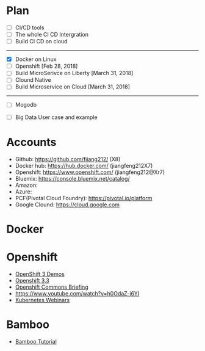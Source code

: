 # Plan
- [ ] CI/CD tools 
- [ ] The whole CI CD Intergration
- [ ] Build CI CD on cloud
- - - -
- [x] Docker on Linux
- [ ] Openshift [Feb 28, 2018]
- [ ] Build MicroSerivce on Liberty [March 31, 2018]
- [ ] Clound Native
- [ ] Build Microservice on Cloud [March 31, 2018]
- - - -
- [ ] Mogodb
- [ ] Big Data User case and example
 

# Accounts
* Github: https://github.com/fjiang212/ (X8)
* Docker hub: https://hub.docker.com/ (jiangfeng212X7)
* Openshift: https://www.openshift.com/ (jiangfeng212@Xr7)
* Bluemix: https://console.bluemix.net/catalog/
* Amazon: 
* Azure:
* PCF(Pivotal Cloud Foundry): https://pivotal.io/platform
* Google Clound: https://cloud.google.com


# Docker


# Openshift

* [OpenShift 3 Demos](https://www.youtube.com/playlist?list=PLaR6Rq6Z4Iqficb-XqeydZD_ZTD3XEwBp)
* [Openshift 3.3](https://www.youtube.com/watch?v=KBuvZd7xuwE&list=PLaR6Rq6Z4IqfJZiukpniJ8rSvxQFoa1kY)
* [Openshift Commons Briefing](https://www.youtube.com/watch?v=OtrmMzQWqfA&list=PLaR6Rq6Z4IqdIM7LtosKqi3LlYXyxjwnj)
* https://www.youtube.com/watch?v=h0OdaZ-j6YI
* [Kubernetes Webinars](https://www.youtube.com/watch?v=_vHTaIJm9uY&index=1&list=PLF3s2WICJlqOiymMaTLjwwHz-MSVbtJPQ)
# Bamboo
* [Bamboo Tutorial](https://www.youtube.com/watch?v=fZkfhN1_YgE&list=PLaD4FvsFdarQp-qHSr3EqWz1WLFa-HUeD)
